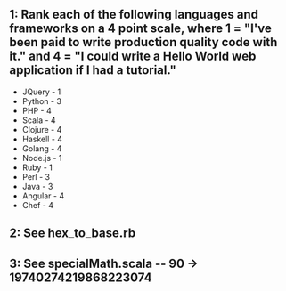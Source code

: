 ## 1: Rank each of the following languages and frameworks on a 4 point scale, where 1 = "I've been paid to write production quality code with it." and 4 = "I could write a Hello World web application if I had a tutorial."

* JQuery - 1
* Python - 3
* PHP - 4
* Scala - 4
* Clojure - 4
* Haskell - 4
* Golang - 4
* Node.js - 1
* Ruby - 1
* Perl - 3
* Java - 3
* Angular - 4
* Chef - 4

## 2: See hex_to_base.rb

## 3: See specialMath.scala --  90 -> 19740274219868223074